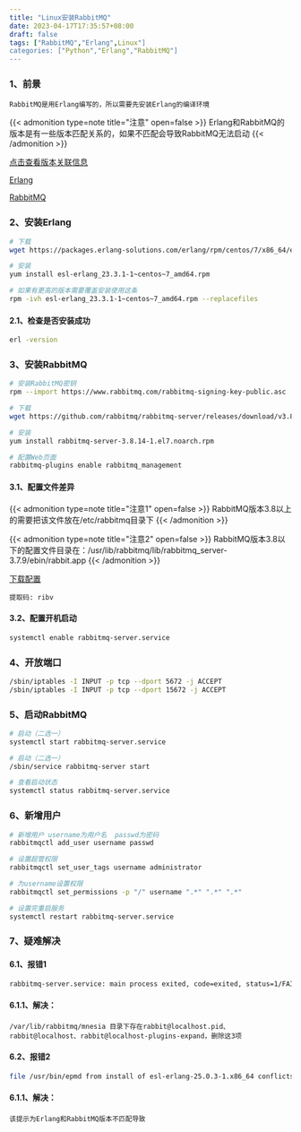```yaml
---
title: "Linux安装RabbitMQ"
date: 2023-04-17T17:35:57+08:00
draft: false
tags: ["RabbitMQ","Erlang",Linux"]
categories: ["Python","Erlang","RabbitMQ"]
---
```


### 1、前景
`RabbitMQ是用Erlang编写的，所以需要先安装Erlang的编译环境`

{{< admonition type=note title="注意" open=false >}}
Erlang和RabbitMQ的版本是有一些版本匹配关系的，如果不匹配会导致RabbitMQ无法启动
{{< /admonition >}}

[点击查看版本关联信息](https://www.rabbitmq.com/which-erlang.html)

[Erlang](https://www.erlang.org/downloads)

[RabbitMQ](https://www.rabbitmq.com/download.html)

### 2、安装Erlang
```bash
# 下载
wget https://packages.erlang-solutions.com/erlang/rpm/centos/7/x86_64/esl-erlang_23.3.1-1~centos~7_amd64.rpm

# 安装
yum install esl-erlang_23.3.1-1~centos~7_amd64.rpm

# 如果有更高的版本需要覆盖安装使用这条
rpm -ivh esl-erlang_23.3.1-1~centos~7_amd64.rpm --replacefiles
```
#### 2.1、检查是否安装成功
```bash
erl -version
```

### 3、安装RabbitMQ
```bash
# 安装RabbitMQ密钥
rpm --import https://www.rabbitmq.com/rabbitmq-signing-key-public.asc

# 下载
wget https://github.com/rabbitmq/rabbitmq-server/releases/download/v3.8.14/rabbitmq-server-3.8.14-1.el7.noarch.rpm

# 安装
yum install rabbitmq-server-3.8.14-1.el7.noarch.rpm

# 配置Web页面
rabbitmq-plugins enable rabbitmq_management
```

#### 3.1、配置文件差异
{{< admonition type=note title="注意1" open=false >}}
RabbitMQ版本3.8以上的需要把该文件放在/etc/rabbitmq目录下
{{< /admonition >}}

{{< admonition type=note title="注意2" open=false >}}
RabbitMQ版本3.8以下的配置文件目录在：/usr/lib/rabbitmq/lib/rabbitmq_server-3.7.9/ebin/rabbit.app
{{< /admonition >}}


[下载配置](https://pan.baidu.com/s/1Ehhd5okPf1VHusan5l_11A)

`提取码: ribv`

#### 3.2、配置开机启动
```bash
systemctl enable rabbitmq-server.service
```

### 4、开放端口
```bash
/sbin/iptables -I INPUT -p tcp --dport 5672 -j ACCEPT
/sbin/iptables -I INPUT -p tcp --dport 15672 -j ACCEPT
```

### 5、启动RabbitMQ
```bash
# 启动（二选一）
systemctl start rabbitmq-server.service

# 启动（二选一）
/sbin/service rabbitmq-server start

# 查看启动状态
systemctl status rabbitmq-server.service
```

### 6、新增用户
```bash
# 新增用户 username为用户名  passwd为密码
rabbitmqctl add_user username passwd    

# 设置超管权限
rabbitmqctl set_user_tags username administrator

# 为username设置权限
rabbitmqctl set_permissions -p "/" username ".*" ".*" ".*" 

# 设置完重启服务
systemctl restart rabbitmq-server.service
```

### 7、疑难解决
#### 6.1、报错1
```bash
rabbitmq-server.service: main process exited, code=exited, status=1/FAILURE
```

#### 6.1.1、解决：
```text
/var/lib/rabbitmq/mnesia 目录下存在rabbit@localhost.pid、rabbit@localhost、rabbit@localhost-plugins-expand，删除这3项
```

#### 6.2、报错2
```bash
file /usr/bin/epmd from install of esl-erlang-25.0.3-1.x86_64 conflicts with file from package erlang-erts-24.3.4.1-1.el7.x86_64
```

#### 6.1.1、解决：
```text
该提示为Erlang和RabbitMQ版本不匹配导致
```

